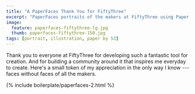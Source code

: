 ```yaml
---
title: "A PaperFaces Thank You for FiftyThree"
excerpt: "PaperFaces portraits of the makers at FiftyThree using Paper by 53 on an iPad."
image: 
  feature: paperfaces-fiftythree-lg.jpg
  thumb: paperfaces-fiftythree-150.jpg
tags: [portrait, illustration, paper by 53]
---
```


Thank you to everyone at FiftyThree for developing such a fantastic tool for creation. And for building a community around it that inspires me everyday to create. Here's a small token of my appreciation in the only way I know --- faces without faces of all the makers.

{% include boilerplate/paperfaces-2.html %}